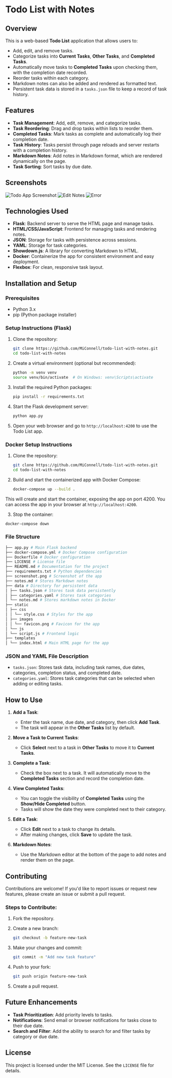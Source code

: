 # Todo List with Notes

## Overview

This is a web-based **Todo List** application that allows users to:

- Add, edit, and remove tasks.
- Categorize tasks into **Current Tasks**, **Other Tasks**, and **Completed Tasks**.
- Automatically move tasks to **Completed Tasks** upon checking them, with the completion date recorded.
- Reorder tasks within each category.
- Markdown notes can also be added and rendered as formatted text.
- Persistent task data is stored in a `tasks.json` file to keep a record of task history.

## Features

- **Task Management**: Add, edit, remove, and categorize tasks.
- **Task Reordering**: Drag and drop tasks within lists to reorder them.
- **Completed Tasks**: Mark tasks as complete and automatically log their completion date.
- **Task History**: Tasks persist through page reloads and server restarts with a completion history.
- **Markdown Notes**: Add notes in Markdown format, which are rendered dynamically on the page.
- **Task Sorting**: Sort tasks by due date.

## Screenshots

![Todo App Screenshot](screenshots/full.png)
![Edit Notes](screenshots/edit_notes.png)
![Error](screenshots/warning.png)

## Technologies Used

- **Flask**: Backend server to serve the HTML page and manage tasks.
- **HTML/CSS/JavaScript**: Frontend for managing tasks and rendering notes.
- **JSON**: Storage for tasks with persistence across sessions.
- **YAML**: Storage for task categories.
- **Showdown.js**: A library for converting Markdown to HTML.
- **Docker**: Containerize the app for consistent environment and easy deployment.
- **Flexbox**: For clean, responsive task layout.

## Installation and Setup

### Prerequisites

- Python 3.x
- pip (Python package installer)

### Setup Instructions (Flask)

1. Clone the repository:

   ```bash
   git clone https://github.com/MiConnell/todo-list-with-notes.git
   cd todo-list-with-notes
   ```

2. Create a virtual environment (optional but recommended):

   ```bash
   python -m venv venv
   source venv/bin/activate  # On Windows: venv\Scripts\activate
   ```

3. Install the required Python packages:

   ```bash
   pip install -r requirements.txt
   ```

4. Start the Flask development server:

   ```bash
   python app.py
   ```

5. Open your web browser and go to `http://localhost:4200` to use the Todo List app.

### Docker Setup Instructions

1. Clone the repository:

   ```bash
   git clone https://github.com/MiConnell/todo-list-with-notes.git
   cd todo-list-with-notes
   ```

2. Build and start the containerized app with Docker Compose:

   ```bash
   docker-compose up --build .
   ```

This will create and start the container, exposing the app on port 4200. You can access the app in your browser at `http://localhost:4200`.

3. Stop the container:

```bash
docker-compose down
```

### File Structure

```bash
├── app.py # Main Flask backend
├── docker-compose.yml # Docker Compose configuration
├── Dockerfile # Docker configuration
├── LICENSE # License file
├── README.md # Documentation for the project
├── requirements.txt # Python dependencies
├── screenshot.png # Screenshot of the app
├── notes.md # Stores Markdown notes
├── data # Directory for persistent data
│ ├── tasks.json # Stores task data persistently
│ ├── categories.yaml # Stores task categories
│ └── notes.md # Stores markdown notes in Docker
├── static
│ ├── css
│ │ └── style.css # Styles for the app
│ ├── images
│ │ └── favicon.png # Favicon for the app
│ └── js
│ └── script.js # Frontend logic
├── templates
│ └── index.html # Main HTML page for the app

```

### JSON and YAML File Description

- `tasks.json`: Stores task data, including task names, due dates, categories, completion status, and completed date.
- `categories.yaml`: Stores task categories that can be selected when adding or editing tasks.

## How to Use

1. **Add a Task**:

   - Enter the task name, due date, and category, then click **Add Task**.
   - The task will appear in the **Other Tasks** list by default.

2. **Move a Task to Current Tasks**:

   - Click **Select** next to a task in **Other Tasks** to move it to **Current Tasks**.

3. **Complete a Task**:

   - Check the box next to a task. It will automatically move to the **Completed Tasks** section and record the completion date.

4. **View Completed Tasks**:

   - You can toggle the visibility of **Completed Tasks** using the **Show/Hide Completed** button.
   - Tasks will show the date they were completed next to their category.

5. **Edit a Task**:

   - Click **Edit** next to a task to change its details.
   - After making changes, click **Save** to update the task.

6. **Markdown Notes**:
   - Use the Markdown editor at the bottom of the page to add notes and render them on the page.

## Contributing

Contributions are welcome! If you'd like to report issues or request new features, please create an issue or submit a pull request.

### Steps to Contribute:

1. Fork the repository.
2. Create a new branch:
   ```bash
   git checkout -b feature-new-task
   ```

3. Make your changes and commit:
   ```bash
   git commit -m "Add new task feature"
   ```
4. Push to your fork:
   ```bash
   git push origin feature-new-task
   ```
5. Create a pull request.

## Future Enhancements

- **Task Prioritization**: Add priority levels to tasks.
- **Notifications**: Send email or browser notifications for tasks close to their due date.
- **Search and Filter**: Add the ability to search for and filter tasks by category or due date.

## License

This project is licensed under the MIT License. See the `LICENSE` file for details.
````
